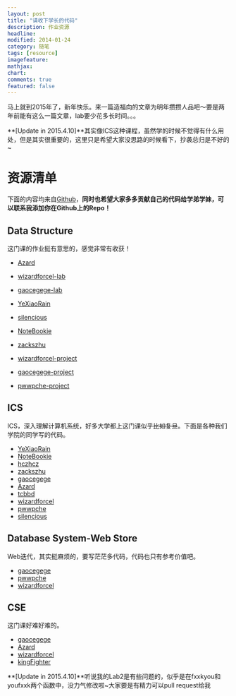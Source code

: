 ```yaml
---
layout: post
title: "请收下学长的代码"
description: 作业资源
headline: 
modified: 2014-01-24
category: 随笔
tags: [resource]
imagefeature: 
mathjax: 
chart: 
comments: true
featured: false
---
```


马上就到2015年了，新年快乐。来一篇造福向的文章为明年攒攒人品吧～要是两年前能有这么一篇文章，lab要少花多长时间。。。

**[Update in 2015.4.10]**其实像ICS这种课程，虽然学的时候不觉得有什么用处，但是其实很重要的，这里只是希望大家没思路的时候看下，抄袭总归是不好的~

# 资源清单

下面的内容均来自[Github](https://github.com)，**同时也希望大家多多贡献自己的代码给学弟学妹，可以联系我添加你在Github上的Repo！**

## Data Structure

这门课的作业挺有意思的，感觉非常有收获！

* [Azard](https://github.com/Azard/SE106-DataStructure)
* [wizardforcel-lab](https://github.com/wizardforcel/se106labs)
* [gaocegege-lab](https://github.com/gaocegege/SE106-Homeworks)
* [YeXiaoRain](https://github.com/YeXiaoRain/SE106)
* [silencious](https://github.com/silencious/SE106)
* [NoteBookie](https://github.com/NoteBookie/SE106-labs)
* [zackszhu](https://github.com/zackszhu/SE106-Data-Structure)

* [wizardforcel-project](https://github.com/wizardforcel/se106project)
* [gaocegege-project](https://github.com/gaocegege/SE106-Project)
* [pwwpche-project](https://github.com/pwwpche/Social-Network)

## ICS

ICS，深入理解计算机系统，好多大学都上这门课似乎<s>比如复旦</s>。下面是各种我们学院的同学写的代码。

* [YeXiaoRain](https://github.com/YeXiaoRain/ICS_LAB)
* [NoteBookie](https://github.com/NoteBookie/csapp-labs)
* [hczhcz](https://github.com/hczhcz/trick-n-trick)
* [zackszhu](https://github.com/zackszhu/CSAPP-labs)
* [gaocegege](https://github.com/gaocegege/ICS-Labs)
* [Azard](https://github.com/Azard/icslabs)
* [tcbbd](https://github.com/tcbbd/ics-csapp-labs)
* [wizardforcel](https://github.com/wizardforcel/icslabs)
* [pwwpche](https://github.com/pwwpche/ICS_handouts)
* [silencious](https://github.com/silencious/ICSLABS)

## Database System-Web Store

Web迭代，其实挺麻烦的，要写茫茫多代码，代码也只有参考价值吧。

* [gaocegege](https://github.com/gaocegege/Onlien-Book-Store)
* [pwwpche](https://github.com/pwwpche/Simple-Online-BookStore)
* [wizardforcel](https://github.com/wizardforcel/se223)

## CSE

这门课好难好难的。

* [gaocegege](https://github.com/gaocegege/CSE-Labs)
* [Azard](https://github.com/Azard/SE227-CSE-lab)
* [wizardforcel](https://github.com/wizardforcel/cselabs)
* [kingFighter](https://github.com/kingFighter/cse-lab-2013-fall)

**[Update in 2015.4.10]**听说我的Lab2是有些问题的，似乎是在fxxkyou和youfxxk两个函数中，没力气修改啦~大家要是有精力可以pull request给我